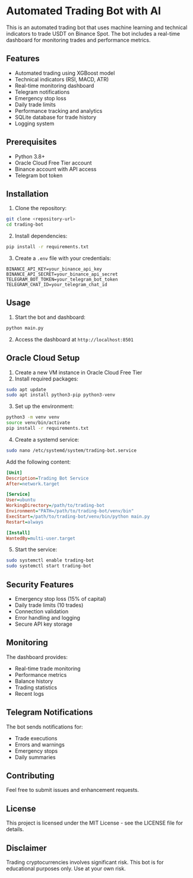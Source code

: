 # Automated Trading Bot with AI

This is an automated trading bot that uses machine learning and technical indicators to trade USDT on Binance Spot. The bot includes a real-time dashboard for monitoring trades and performance metrics.

## Features

- Automated trading using XGBoost model
- Technical indicators (RSI, MACD, ATR)
- Real-time monitoring dashboard
- Telegram notifications
- Emergency stop loss
- Daily trade limits
- Performance tracking and analytics
- SQLite database for trade history
- Logging system

## Prerequisites

- Python 3.8+
- Oracle Cloud Free Tier account
- Binance account with API access
- Telegram bot token

## Installation

1. Clone the repository:
```bash
git clone <repository-url>
cd trading-bot
```

2. Install dependencies:
```bash
pip install -r requirements.txt
```

3. Create a `.env` file with your credentials:
```
BINANCE_API_KEY=your_binance_api_key
BINANCE_API_SECRET=your_binance_api_secret
TELEGRAM_BOT_TOKEN=your_telegram_bot_token
TELEGRAM_CHAT_ID=your_telegram_chat_id
```

## Usage

1. Start the bot and dashboard:
```bash
python main.py
```

2. Access the dashboard at `http://localhost:8501`

## Oracle Cloud Setup

1. Create a new VM instance in Oracle Cloud Free Tier
2. Install required packages:
```bash
sudo apt update
sudo apt install python3-pip python3-venv
```

3. Set up the environment:
```bash
python3 -m venv venv
source venv/bin/activate
pip install -r requirements.txt
```

4. Create a systemd service:
```bash
sudo nano /etc/systemd/system/trading-bot.service
```

Add the following content:
```ini
[Unit]
Description=Trading Bot Service
After=network.target

[Service]
User=ubuntu
WorkingDirectory=/path/to/trading-bot
Environment="PATH=/path/to/trading-bot/venv/bin"
ExecStart=/path/to/trading-bot/venv/bin/python main.py
Restart=always

[Install]
WantedBy=multi-user.target
```

5. Start the service:
```bash
sudo systemctl enable trading-bot
sudo systemctl start trading-bot
```

## Security Features

- Emergency stop loss (15% of capital)
- Daily trade limits (10 trades)
- Connection validation
- Error handling and logging
- Secure API key storage

## Monitoring

The dashboard provides:
- Real-time trade monitoring
- Performance metrics
- Balance history
- Trading statistics
- Recent logs

## Telegram Notifications

The bot sends notifications for:
- Trade executions
- Errors and warnings
- Emergency stops
- Daily summaries

## Contributing

Feel free to submit issues and enhancement requests.

## License

This project is licensed under the MIT License - see the LICENSE file for details.

## Disclaimer

Trading cryptocurrencies involves significant risk. This bot is for educational purposes only. Use at your own risk. 